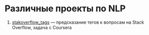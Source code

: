 # Различные проекты по NLP
1. [stakoverflow_tags](https://www.coursera.org/learn/language-processing) — предсказание тегов к вопросам на Stack Overflow, задача с Coursera
